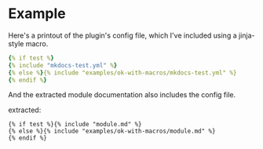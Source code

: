 # Example

Here's a printout of the plugin's config file, which I've included using a jinja-style macro.

`````yaml
{% if test %}
{% include "mkdocs-test.yml" %}
{% else %}{% include "examples/ok-with-macros/mkdocs-test.yml" %}
{% endif %}
`````

And the extracted module documentation also includes the config file.

extracted:


`````
{% if test %}{% include "module.md" %}
{% else %}{% include "examples/ok-with-macros/module.md" %}
{% endif %}
`````
